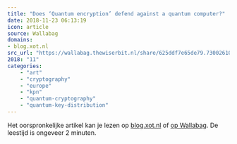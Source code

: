 ```yaml
---
title: "Does ‘Quantum encryption’ defend against a quantum computer?"
date: 2018-11-23 06:13:19
icon: article
source: Wallabag
domains:
- blog.xot.nl
src_url: "https://wallabag.thewiserbit.nl/share/625ddf7e65de79.73002610"
2018: "11"
categories:
    - "art"
    - "cryptography"
    - "europe"
    - "kpn"
    - "quantum-cryptography"
    - "quantum-key-distribution"
---
```

Het oorspronkelijke artikel kan je lezen op [blog.xot.nl](http://blog.xot.nl/2016/05/18/does-quantum-encryption-defend-against-a-quantum-computer/) of [op Wallabag](https://wallabag.thewiserbit.nl/share/625ddf7e65de79.73002610). De leestijd is ongeveer 2 minuten.